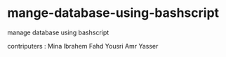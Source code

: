 # mange-database-using-bashscript
manage database using bashscript 

contriputers : 
Mina Ibrahem 
Fahd Yousri
Amr Yasser

